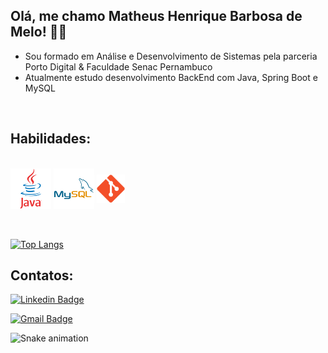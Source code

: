 ## Olá, me chamo Matheus Henrique Barbosa de Melo! :fist_right::fist_left:
- Sou formado em Análise e Desenvolvimento de Sistemas pela parceria Porto Digital & Faculdade Senac Pernambuco 
- Atualmente estudo desenvolvimento BackEnd com Java, Spring Boot e MySQL
</br>

## Habilidades:

<div style="display: inline_block"><br>
  <img align="center" alt="Matheus-java" height="65" width="65" src="https://raw.githubusercontent.com/devicons/devicon/master/icons/java/java-original-wordmark.svg">
  <img align="center" alt="Matheus-mysql" height="65" width="65" src="https://raw.githubusercontent.com/devicons/devicon/master/icons/mysql/mysql-original-wordmark.svg">
  <img align="center" alt="Matheus-git" height="45" width="45" src="https://raw.githubusercontent.com/devicons/devicon/master/icons/git/git-plain.svg">
</div>
</br>
</br>

[![Top Langs](https://github-readme-stats.vercel.app/api/top-langs/?username=MatheusHBMelo&layout=compact&theme=chartreuse-dark)](https://github.com/matheushbmelo/github-readme-stats)

## Contatos:

[![Linkedin Badge](https://img.shields.io/badge/-Linkedin-blue?style=flat-square&logo=Linkedin&logoColor=white&link=https://www.linkedin.com/in/matheushbmelo/)](https://www.linkedin.com/in/matheushbmelo/)

[![Gmail Badge](https://img.shields.io/badge/-Gmail-c14438?style=flat-square&logo=Gmail&logoColor=white&link=mailto:matheushbmelov@gmail.com)](mailto:matheushbmelo@gmail.com)
</br>

![Snake animation](https://github.com/MatheusHBMelo/MatheusHBMelo/blob/output/github-contribution-grid-snake.svg)

<!--
**MatheusHBMelo/MatheusHBMelo** is a ✨ _special_ ✨ repository because its `README.md` (this file) appears on your GitHub profile.

Here are some ideas to get you started:

- 🔭 I’m currently working on ...
- 🌱 I’m currently learning ...
- 👯 I’m looking to collaborate on ...
- 🤔 I’m looking for help with ...
- 💬 Ask me about ...
- 📫 How to reach me: ...
- 😄 Pronouns: ...
- ⚡ Fun fact: ...
-->
